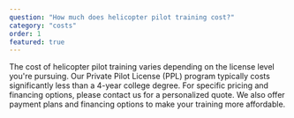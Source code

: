 ```yaml
---
question: "How much does helicopter pilot training cost?"
category: "costs"
order: 1
featured: true
---
```


The cost of helicopter pilot training varies depending on the license level you're pursuing. Our Private Pilot License (PPL) program typically costs significantly less than a 4-year college degree. For specific pricing and financing options, please contact us for a personalized quote. We also offer payment plans and financing options to make your training more affordable.
